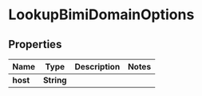 

# LookupBimiDomainOptions


## Properties

| Name | Type | Description | Notes |
|------------ | ------------- | ------------- | -------------|
|**host** | **String** |  |  |



